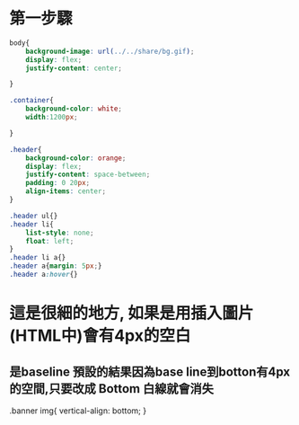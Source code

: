 # 第一步驟

```css
body{
    background-image: url(../../share/bg.gif);
    display: flex;
    justify-content: center;

}

.container{
    background-color: white;
    width:1200px;

}

.header{
    background-color: orange;
    display: flex;
    justify-content: space-between;
    padding: 0 20px;
    align-items: center;
}

.header ul{}
.header li{
    list-style: none;
    float: left;
}
.header li a{}
.header a{margin: 5px;}
.header a:hover{}
```


# 這是很細的地方, 如果是用插入圖片(HTML中)會有4px的空白
## 是baseline 預設的結果因為base line到botton有4px的空間,只要改成 Bottom 白線就會消失


.banner img{
    vertical-align: bottom;
}